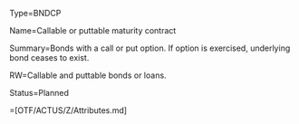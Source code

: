 Type=BNDCP

Name=Callable or puttable maturity contract

Summary=Bonds with a call or put option. If option is exercised, underlying bond ceases to exist.

RW=Callable and puttable bonds or loans.

Status=Planned

=[OTF/ACTUS/Z/Attributes.md]
